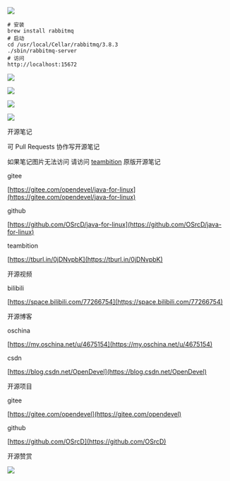![](https://tcs.teambition.net/storage/3121cdd3440b36480a6c143bcb7b0edbd37e?Signature=eyJhbGciOiJIUzI1NiIsInR5cCI6IkpXVCJ9.eyJBcHBJRCI6IjU5Mzc3MGZmODM5NjMyMDAyZTAzNThmMSIsIl9hcHBJZCI6IjU5Mzc3MGZmODM5NjMyMDAyZTAzNThmMSIsIl9vcmdhbml6YXRpb25JZCI6IiIsImV4cCI6MTYxMjc5NTQzOCwiaWF0IjoxNjEyMTkwNjM4LCJyZXNvdXJjZSI6Ii9zdG9yYWdlLzMxMjFjZGQzNDQwYjM2NDgwYTZjMTQzYmNiN2IwZWRiZDM3ZSJ9.8HrQnK8pecEAZbO-TqaxUDmBjotPZkCiymmKOB1DhS8&download=image.png "")

```text
# 安装
brew install rabbitmq
# 启动
cd /usr/local/Cellar/rabbitmq/3.8.3
./sbin/rabbitmq-server
# 访问
http://localhost:15672
```

![](https://tcs.teambition.net/storage/312176e333d6be96a18b3684a4fee3222b30?Signature=eyJhbGciOiJIUzI1NiIsInR5cCI6IkpXVCJ9.eyJBcHBJRCI6IjU5Mzc3MGZmODM5NjMyMDAyZTAzNThmMSIsIl9hcHBJZCI6IjU5Mzc3MGZmODM5NjMyMDAyZTAzNThmMSIsIl9vcmdhbml6YXRpb25JZCI6IiIsImV4cCI6MTYxMjc5NTQzOCwiaWF0IjoxNjEyMTkwNjM4LCJyZXNvdXJjZSI6Ii9zdG9yYWdlLzMxMjE3NmUzMzNkNmJlOTZhMThiMzY4NGE0ZmVlMzIyMmIzMCJ9.oCVeNOOHMAaYEYh2PM0wIx0n9RYpjcbqSJux7nsTZxs&download=image.png "")

![](https://tcs.teambition.net/storage/31216bcbe808949904a5e7ad1f7dd3a9a8aa?Signature=eyJhbGciOiJIUzI1NiIsInR5cCI6IkpXVCJ9.eyJBcHBJRCI6IjU5Mzc3MGZmODM5NjMyMDAyZTAzNThmMSIsIl9hcHBJZCI6IjU5Mzc3MGZmODM5NjMyMDAyZTAzNThmMSIsIl9vcmdhbml6YXRpb25JZCI6IiIsImV4cCI6MTYxMjc5NTQzOCwiaWF0IjoxNjEyMTkwNjM4LCJyZXNvdXJjZSI6Ii9zdG9yYWdlLzMxMjE2YmNiZTgwODk0OTkwNGE1ZTdhZDFmN2RkM2E5YThhYSJ9.reixks-nUoG6cFZHt_TWGp8tNMEVBpwBKe-7MMIeEMw&download=image.png "")

![](https://tcs.teambition.net/storage/31213bfd326adbf4dbfd5d37239fb727fb84?Signature=eyJhbGciOiJIUzI1NiIsInR5cCI6IkpXVCJ9.eyJBcHBJRCI6IjU5Mzc3MGZmODM5NjMyMDAyZTAzNThmMSIsIl9hcHBJZCI6IjU5Mzc3MGZmODM5NjMyMDAyZTAzNThmMSIsIl9vcmdhbml6YXRpb25JZCI6IiIsImV4cCI6MTYxMjc5NTQzOCwiaWF0IjoxNjEyMTkwNjM4LCJyZXNvdXJjZSI6Ii9zdG9yYWdlLzMxMjEzYmZkMzI2YWRiZjRkYmZkNWQzNzIzOWZiNzI3ZmI4NCJ9.9_fpQVlm-68MotoMvo8yOllAXl5soc-yM5AB1t_w7r4&download=image.png "")

![](https://tcs.teambition.net/storage/3121068937972be873f651f3809d4e1c3e40?Signature=eyJhbGciOiJIUzI1NiIsInR5cCI6IkpXVCJ9.eyJBcHBJRCI6IjU5Mzc3MGZmODM5NjMyMDAyZTAzNThmMSIsIl9hcHBJZCI6IjU5Mzc3MGZmODM5NjMyMDAyZTAzNThmMSIsIl9vcmdhbml6YXRpb25JZCI6IiIsImV4cCI6MTYxMjc5NTQzOCwiaWF0IjoxNjEyMTkwNjM4LCJyZXNvdXJjZSI6Ii9zdG9yYWdlLzMxMjEwNjg5Mzc5NzJiZTg3M2Y2NTFmMzgwOWQ0ZTFjM2U0MCJ9.nqZAaM16FCousxrfqdDgYUO0tR6qR8-QfBQcDhlExvU&download=image.png "")





开源笔记

可 Pull Requests 协作写开源笔记

如果笔记图片无法访问 请访问 [teambition](https://tburl.in/0jDNvpbK) 原版开源笔记

gitee

[https://gitee.com/opendevel/java-for-linux](https://gitee.com/opendevel/java-for-linux)

github

[https://github.com/OSrcD/java-for-linux](https://github.com/OSrcD/java-for-linux)

teambition

[https://tburl.in/0jDNvpbK](https://tburl.in/0jDNvpbK)

开源视频

bilibili

[https://space.bilibili.com/77266754](https://space.bilibili.com/77266754)

开源博客

oschina

[https://my.oschina.net/u/4675154](https://my.oschina.net/u/4675154)

csdn

[https://blog.csdn.net/OpenDevel](https://blog.csdn.net/OpenDevel)

开源项目

gitee

[https://gitee.com/opendevel](https://gitee.com/opendevel)

github

[https://github.com/OSrcD](https://github.com/OSrcD)

开源赞赏

![](https://tcs.teambition.net/storage/3121aed56e96d914e1046f3b498b493ce232?Signature=eyJhbGciOiJIUzI1NiIsInR5cCI6IkpXVCJ9.eyJBcHBJRCI6IjU5Mzc3MGZmODM5NjMyMDAyZTAzNThmMSIsIl9hcHBJZCI6IjU5Mzc3MGZmODM5NjMyMDAyZTAzNThmMSIsIl9vcmdhbml6YXRpb25JZCI6IiIsImV4cCI6MTYxMjc5NTQzOCwiaWF0IjoxNjEyMTkwNjM4LCJyZXNvdXJjZSI6Ii9zdG9yYWdlLzMxMjFhZWQ1NmU5NmQ5MTRlMTA0NmYzYjQ5OGI0OTNjZTIzMiJ9.tJhdlF0L12P3XyqxjlhokJoWQUm2Rnrm4t-gMgF9qcY&download=image.png "")

